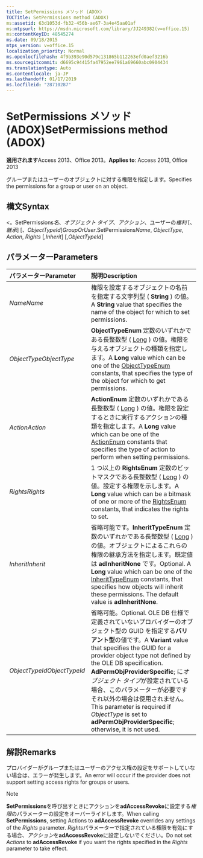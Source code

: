 ```yaml
---
title: SetPermissions メソッド (ADOX)
TOCTitle: SetPermissions method (ADOX)
ms:assetid: 63d1053d-fb32-456b-ae67-3a4e45aa01af
ms:mtpsurl: https://msdn.microsoft.com/library/JJ249382(v=office.15)
ms:contentKeyID: 48545274
ms.date: 09/18/2015
mtps_version: v=office.15
localization_priority: Normal
ms.openlocfilehash: 4f9b393e90d579c131865b112263efd0aef3216b
ms.sourcegitcommit: d6695c94415fa47952ee7961a69660abc0904434
ms.translationtype: Auto
ms.contentlocale: ja-JP
ms.lasthandoff: 01/17/2019
ms.locfileid: "28710287"
---
```

# <a name="setpermissions-method-adox"></a><span data-ttu-id="2626e-102">SetPermissions メソッド (ADOX)</span><span class="sxs-lookup"><span data-stu-id="2626e-102">SetPermissions method (ADOX)</span></span>

<span data-ttu-id="2626e-103">**適用されます**Access 2013、Office 2013。</span><span class="sxs-lookup"><span data-stu-id="2626e-103">**Applies to**: Access 2013, Office 2013</span></span>

<span data-ttu-id="2626e-104">グループまたはユーザーのオブジェクトに対する権限を指定します。</span><span class="sxs-lookup"><span data-stu-id="2626e-104">Specifies the permissions for a group or user on an object.</span></span>

## <a name="syntax"></a><span data-ttu-id="2626e-105">構文</span><span class="sxs-lookup"><span data-stu-id="2626e-105">Syntax</span></span>

<span data-ttu-id="2626e-106">*<*。SetPermissions*名*、*オブジェクト タイプ*、*アクション*、ユーザーの*権利* \[、*継承*\] \[、*ObjectTypeId*\]</span><span class="sxs-lookup"><span data-stu-id="2626e-106">*GroupOrUser*.SetPermissions*Name*, *ObjectType*, *Action*, *Rights* \[,*Inherit*\] \[,*ObjectTypeId*\]</span></span>

## <a name="parameters"></a><span data-ttu-id="2626e-107">パラメーター</span><span class="sxs-lookup"><span data-stu-id="2626e-107">Parameters</span></span>

|<span data-ttu-id="2626e-108">パラメーター</span><span class="sxs-lookup"><span data-stu-id="2626e-108">Parameter</span></span>|<span data-ttu-id="2626e-109">説明</span><span class="sxs-lookup"><span data-stu-id="2626e-109">Description</span></span>|
|:--------|:----------|
|<span data-ttu-id="2626e-110">*Name*</span><span class="sxs-lookup"><span data-stu-id="2626e-110">*Name*</span></span> |<span data-ttu-id="2626e-111">権限を設定するオブジェクトの名前を指定する文字列型 ( **String** ) の値。</span><span class="sxs-lookup"><span data-stu-id="2626e-111">A **String** value that specifies the name of the object for which to set permissions.</span></span>|
|<span data-ttu-id="2626e-112">*ObjectType*</span><span class="sxs-lookup"><span data-stu-id="2626e-112">*ObjectType*</span></span> |<span data-ttu-id="2626e-113">**ObjectTypeEnum** 定数のいずれかである長整数型 ( [Long](objecttypeenum.md) ) の値。権限を与えるオブジェクトの種類を指定します。</span><span class="sxs-lookup"><span data-stu-id="2626e-113">A **Long** value which can be one of the [ObjectTypeEnum](objecttypeenum.md) constants, that specifies the type of the object for which to get permissions.</span></span>|
|<span data-ttu-id="2626e-114">*Action*</span><span class="sxs-lookup"><span data-stu-id="2626e-114">*Action*</span></span> |<span data-ttu-id="2626e-115">**ActionEnum** 定数のいずれかである長整数型 ( [Long](actionenum.md) ) の値。権限を設定するときに実行するアクションの種類を指定します。</span><span class="sxs-lookup"><span data-stu-id="2626e-115">A **Long** value which can be one of the [ActionEnum](actionenum.md) constants that specifies the type of action to perform when setting permissions.</span></span>|
|<span data-ttu-id="2626e-116">*Rights*</span><span class="sxs-lookup"><span data-stu-id="2626e-116">*Rights*</span></span> |<span data-ttu-id="2626e-117">1 つ以上の **RightsEnum** 定数のビットマスクである長整数型 ( [Long](rightsenum.md) ) の値。設定する権限を示します。</span><span class="sxs-lookup"><span data-stu-id="2626e-117">A **Long** value which can be a bitmask of one or more of the [RightsEnum](rightsenum.md) constants, that indicates the rights to set.</span></span>|
|<span data-ttu-id="2626e-118">*Inherit*</span><span class="sxs-lookup"><span data-stu-id="2626e-118">*Inherit*</span></span> |<span data-ttu-id="2626e-p101">省略可能です。**InheritTypeEnum** 定数のいずれかである長整数型 ( [Long](inherittypeenum.md) ) の値。オブジェクトによるこれらの権限の継承方法を指定します。既定値は **adInheritNone** です。</span><span class="sxs-lookup"><span data-stu-id="2626e-p101">Optional. A **Long** value which can be one of the [InheritTypeEnum](inherittypeenum.md) constants, that specifies how objects will inherit these permissions. The default value is **adInheritNone**.</span></span>|
|<span data-ttu-id="2626e-122">*ObjectTypeId*</span><span class="sxs-lookup"><span data-stu-id="2626e-122">*ObjectTypeId*</span></span> |<span data-ttu-id="2626e-123">省略可能。</span><span class="sxs-lookup"><span data-stu-id="2626e-123">Optional.</span></span> <span data-ttu-id="2626e-124">OLE DB 仕様で定義されていないプロバイダーのオブジェクト型の GUID を指定する**バリアント型**の値です。</span><span class="sxs-lookup"><span data-stu-id="2626e-124">A **Variant** value that specifies the GUID for a provider object type not defined by the OLE DB specification.</span></span> <span data-ttu-id="2626e-125">**AdPermObjProviderSpecific**; に*オブジェクト タイプ*が設定されている場合、このパラメーターが必要ですそれ以外の場合は使用されません。</span><span class="sxs-lookup"><span data-stu-id="2626e-125">This parameter is required if *ObjectType* is set to **adPermObjProviderSpecific**; otherwise, it is not used.</span></span>|

## <a name="remarks"></a><span data-ttu-id="2626e-126">解説</span><span class="sxs-lookup"><span data-stu-id="2626e-126">Remarks</span></span>

<span data-ttu-id="2626e-127">プロバイダーがグループまたはユーザーのアクセス権の設定をサポートしていない場合は、エラーが発生します。</span><span class="sxs-lookup"><span data-stu-id="2626e-127">An error will occur if the provider does not support setting access rights for groups or users.</span></span>

> [!NOTE]
> <span data-ttu-id="2626e-128">**SetPermissions**を呼び出すときにアクションを**adAccessRevoke**に設定する*権限*のパラメーターの設定をオーバーライドします。</span><span class="sxs-lookup"><span data-stu-id="2626e-128">When calling **SetPermissions**, setting Actions to **adAccessRevoke** overrides any settings of the *Rights* parameter.</span></span> <span data-ttu-id="2626e-129">*Rights*パラメーターで指定されている権限を有効にする場合、*アクション*を**adAccessRevoke**に設定しないでください。</span><span class="sxs-lookup"><span data-stu-id="2626e-129">Do not set *Actions* to **adAccessRevoke** if you want the rights specified in the *Rights* parameter to take effect.</span></span>


